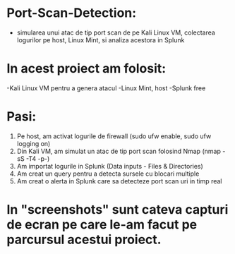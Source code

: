 # Port-Scan-Detection:
- simularea unui atac de tip port scan de pe Kali Linux VM, colectarea logurilor pe host, Linux Mint, si analiza acestora in Splunk
# In acest proiect am folosit:
-Kali Linux VM pentru a genera atacul
-Linux Mint, host
-Splunk free
# Pasi:
1. Pe host, am activat logurile de firewall (sudo ufw enable, sudo ufw logging on)
2. Din Kali VM, am simulat un atac de tip port scan folosind Nmap (nmap -sS -T4 -p-)
3. Am importat logurile in Splunk (Data inputs - Files & Directories)
4. Am creat un query pentru a detecta sursele cu blocari multiple
5. Am creat o alerta in Splunk care sa detecteze port scan uri in timp real
# In "screenshots" sunt cateva capturi de ecran pe care le-am facut pe parcursul acestui proiect.
